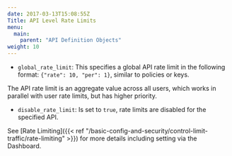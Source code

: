 ```yaml
---
date: 2017-03-13T15:08:55Z
Title: API Level Rate Limits
menu:
  main:
    parent: "API Definition Objects"
weight: 10
---
```


* `global_rate_limit`: This specifies a global API rate limit in the following format: `{"rate": 10, "per": 1}`, similar to policies or keys.


The API rate limit is an aggregate value across all users, which works in parallel with user rate limits, but has higher priority.

* `disable_rate_limit`: Is set to `true`, rate limits are disabled for the specified API.

See [Rate Limiting]({{< ref "/basic-config-and-security/control-limit-traffic/rate-limiting" >}}) for more details including setting via the Dashboard.
